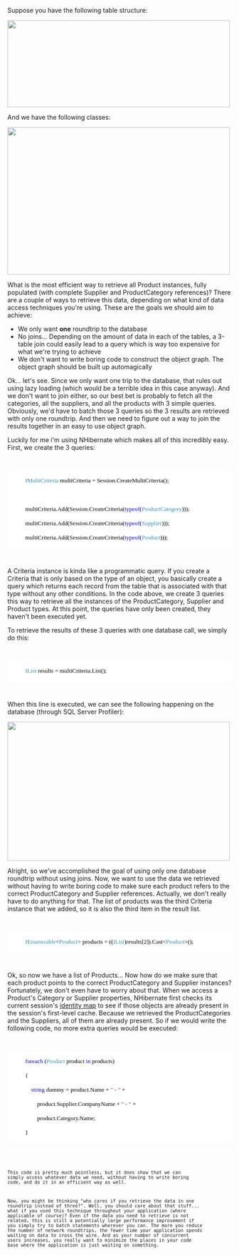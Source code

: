 Suppose you have the following table structure:

<a href='http://davybrion.com/blog/wp-content/uploads/2008/06/products_categories_suppliers.png'><img src="http://davybrion.com/blog/wp-content/uploads/2008/06/products_categories_suppliers.png" alt="" title="products_categories_suppliers" width="500" height="195" class="aligncenter size-full wp-image-137" /></a>

And we have the following classes:

<a href='http://davybrion.com/blog/wp-content/uploads/2008/06/products_class_structure.png'><img src="http://davybrion.com/blog/wp-content/uploads/2008/06/products_class_structure.png" alt="" title="products_class_structure" width="500" height="331" class="aligncenter size-full wp-image-138" /></a>

What is the most efficient way to retrieve all Product instances, fully populated (with complete Supplier and ProductCategory references)?  There are a couple of ways to retrieve this data, depending on what kind of data access techniques you're using.  These are the goals we should aim to achieve:

<ul>
	<li>We only want <strong>one</strong> roundtrip to the database</li>
	<li>No joins... Depending on the amount of data in each of the tables, a 3-table join could easily lead to a query which is way too expensive for what we're trying to achieve</li>
	<li>We don't want to write boring code to construct the object graph. The object graph should be built up automagically</li>
</ul>

Ok... let's see.  Since we only want one trip to the database, that rules out using lazy loading (which would be a terrible idea in this case anyway).  And we don't want to join either, so our best bet is probably to fetch all the categories, all the suppliers, and all the products with 3 simple queries.  Obviously, we'd have to batch those 3 queries so the 3 results are retrieved with only one roundtrip. And then we need to figure out a way to join the results together in an easy to use object graph.

Luckily for me i'm using NHibernate which makes all of this incredibly easy. First, we create the 3 queries:

<code>

<div style="font-family: Consolas; font-size: 10pt; color: black; background: white;">
<p style="margin: 0px;">&nbsp;&nbsp;&nbsp; &nbsp;&nbsp;&nbsp; &nbsp;&nbsp;&nbsp; <span style="color: #2b91af;">IMultiCriteria</span> multiCriteria = Session.CreateMultiCriteria();</p>
<p style="margin: 0px;">&nbsp;</p>
<p style="margin: 0px;">&nbsp;&nbsp;&nbsp; &nbsp;&nbsp;&nbsp; &nbsp;&nbsp;&nbsp; multiCriteria.Add(Session.CreateCriteria(<span style="color: blue;">typeof</span>(<span style="color: #2b91af;">ProductCategory</span>)));</p>
<p style="margin: 0px;">&nbsp;&nbsp;&nbsp; &nbsp;&nbsp;&nbsp; &nbsp;&nbsp;&nbsp; multiCriteria.Add(Session.CreateCriteria(<span style="color: blue;">typeof</span>(<span style="color: #2b91af;">Supplier</span>)));</p>
<p style="margin: 0px;">&nbsp;&nbsp;&nbsp; &nbsp;&nbsp;&nbsp; &nbsp;&nbsp;&nbsp; multiCriteria.Add(Session.CreateCriteria(<span style="color: blue;">typeof</span>(<span style="color: #2b91af;">Product</span>)));</p>
</div>

</code>

A Criteria instance is kinda like a programmatic query. If you create a Criteria that is only based on the type of an object, you basically create a query which returns each record from the table that is associated with that type without any other conditions.  In the code above, we create 3 queries this way to retrieve all the instances of the ProductCategory, Supplier and Product types.  At this point, the queries have only been created, they haven't been executed yet.

To retrieve the results of these 3 queries with one database call, we simply do this:

<code>

<div style="font-family: Consolas; font-size: 10pt; color: black; background: white;">
<p style="margin: 0px;">&nbsp;&nbsp;&nbsp; &nbsp;&nbsp;&nbsp; &nbsp;&nbsp;&nbsp; <span style="color: #2b91af;">IList</span> results = multiCriteria.List();</p>
</div>

</code>

When this line is executed, we can see the following happening on the database (through SQL Server Profiler):

<a href='http://davybrion.com/blog/wp-content/uploads/2008/06/sql_server_trace.png'><img src="http://davybrion.com/blog/wp-content/uploads/2008/06/sql_server_trace.png" alt="" title="sql_server_trace" width="500" height="312" class="aligncenter size-full wp-image-139" /></a>

Alright, so we've accomplished the goal of using only one database roundtrip without using joins.  Now, we want to use the data we retrieved without having to write boring code to make sure each product refers to the correct ProductCategory and Supplier references.  Actually, we don't really have to do anything for that.  The list of products was the third Criteria instance that we added, so it is also the third item in the result list.

<code>

<div style="font-family: Consolas; font-size: 10pt; color: black; background: white;">
<p style="margin: 0px;">&nbsp;&nbsp;&nbsp; &nbsp;&nbsp;&nbsp; &nbsp;&nbsp;&nbsp; <span style="color: #2b91af;">IEnumerable</span>&lt;<span style="color: #2b91af;">Product</span>&gt; products = ((<span style="color: #2b91af;">IList</span>)results[2]).Cast&lt;<span style="color: #2b91af;">Product</span>&gt;();</p>
</div>

</code>

Ok, so now we have a list of Products... Now how do we make sure that each product points to the correct ProductCategory and Supplier instances? Fortunately, we don't even have to worry about that.  When we access a Product's Category or Supplier properties, NHibernate first checks its current session's <a href="http://martinfowler.com/eaaCatalog/identityMap.html">identity map</a> to see if those objects are already present in the session's first-level cache.  Because we retrieved the ProductCategories and the Suppliers, all of them are already present.  So if we would write the following code, no more extra queries would be executed:

<code>

<div style="font-family: Consolas; font-size: 10pt; color: black; background: white;">
<p style="margin: 0px;">&nbsp;&nbsp;&nbsp; &nbsp;&nbsp;&nbsp; &nbsp;&nbsp;&nbsp; <span style="color: blue;">foreach</span> (<span style="color: #2b91af;">Product</span> product <span style="color: blue;">in</span> products)</p>
<p style="margin: 0px;">&nbsp;&nbsp;&nbsp; &nbsp;&nbsp;&nbsp; &nbsp;&nbsp;&nbsp; {</p>
<p style="margin: 0px;">&nbsp;&nbsp;&nbsp; &nbsp;&nbsp;&nbsp; &nbsp;&nbsp;&nbsp; &nbsp;&nbsp;&nbsp; <span style="color: blue;">string</span> dummy = product.Name + <span style="color: #a31515;">" - "</span> +</p>
<p style="margin: 0px;">&nbsp;&nbsp;&nbsp; &nbsp;&nbsp;&nbsp; &nbsp;&nbsp;&nbsp; &nbsp;&nbsp;&nbsp; &nbsp;&nbsp;&nbsp; product.Supplier.CompanyName + <span style="color: #a31515;">" - "</span> +</p>
<p style="margin: 0px;">&nbsp;&nbsp;&nbsp; &nbsp;&nbsp;&nbsp; &nbsp;&nbsp;&nbsp; &nbsp;&nbsp;&nbsp; &nbsp;&nbsp;&nbsp; product.Category.Name;</p>
<p style="margin: 0px;">&nbsp;&nbsp;&nbsp; &nbsp;&nbsp;&nbsp; &nbsp;&nbsp;&nbsp; }</p>
</div>

<code> 

This code is pretty much pointless, but it does show that we can simply access whatever data we need, without having to write boring code, and do it in an efficient way as well.

Now, you might be thinking "who cares if you retrieve the data in one roundtrip instead of three?".  Well, you should care about that stuff... what if you used this technique throughout your application (where applicable of course)?  Even if the data you need to retrieve is not related, this is still a potentially large performance improvement if you simply try to batch statements wherever you can.  The more you reduce the number of network roundtrips, the fewer time your application spends waiting on data to cross the wire.  And as your number of concurrent users increases, you really want to minimize the places in your code base where the application is just waiting on something.
